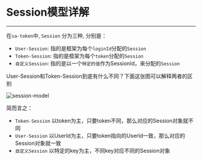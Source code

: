 # Session模型详解

--- 

在`sa-token`中, `Session` 分为三种, 分别是：
- `User-Session`: 指的是框架为每个`loginId`分配的`Session` 
- `Token-Session`: 指的是框架为每个`token`分配的`Session` 
- `自定义Session`: 指的是以一个`特定的值`作为SessionId，来分配的`Session` 


User-Session和Token-Session到底有什么不同？下面这张图可以解释两者的区别

![session-model](https://oss.dev33.cn/sa-token/doc/session-model2.png 's-w')

简而言之：
- `Token-Session` 以token为主，只要token不同，那么对应的Session对象就不同
- `User-Session`  以UserId为主，只要token指向的UserId一致，那么对应的Session对象就一致
- `自定义Session` 以特定的key为主，不同key对应不同的Session对象



